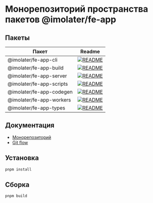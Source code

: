 # Монорепозиторий пространства пакетов @imolater/fe-app

## Пакеты

| Пакет                     | Readme                                                                         |
|---------------------------|--------------------------------------------------------------------------------|
| @imolater/fe-app-cli     | [![README](https://img.shields.io/badge/README--green.svg)](/packages/cli)     |
| @imolater/fe-app-build   | [![README](https://img.shields.io/badge/README--green.svg)](/packages/build)   |
| @imolater/fe-app-server  | [![README](https://img.shields.io/badge/README--green.svg)](/packages/server)  |
| @imolater/fe-app-scripts | [![README](https://img.shields.io/badge/README--green.svg)](/packages/scripts) |
| @imolater/fe-app-codegen | [![README](https://img.shields.io/badge/README--green.svg)](/packages/codegen) |
| @imolater/fe-app-workers | [![README](https://img.shields.io/badge/README--green.svg)](/packages/workers) |
| @imolater/fe-app-types   | [![README](https://img.shields.io/badge/README--green.svg)](/packages/types)   |

## Документация

* [Монорепозиторий](/docs/Monorepo.md)
* [Git flow](/docs/Git-flow.md)

## Установка

```bash
pnpm install
```

## Сборка

```bash
pnpm build
```
